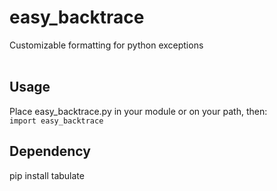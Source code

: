 # easy_backtrace
Customizable formatting for python exceptions
<br/><br/>
  
## Usage
Place easy_backtrace.py in your module or on your path, then:  
`import easy_backtrace`

## Dependency
pip install tabulate

